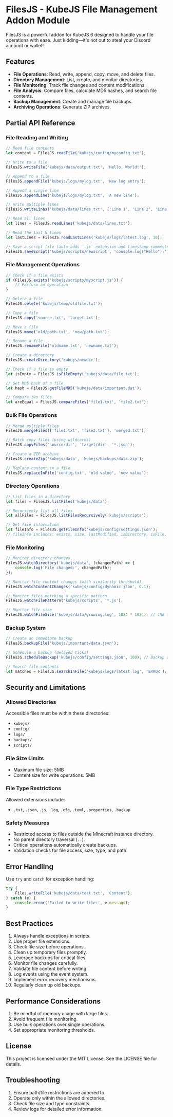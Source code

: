 # FilesJS - KubeJS File Management Addon Module

FilesJS is a powerful addon for KubeJS 6 designed to handle your file operations with ease. Just kidding—it's not out to steal your Discord account or wallet!

## Features

- **File Operations**: Read, write, append, copy, move, and delete files.
- **Directory Management**: List, create, and monitor directories.
- **File Monitoring**: Track file changes and content modifications.
- **File Analysis**: Compare files, calculate MD5 hashes, and search file contents.
- **Backup Management**: Create and manage file backups.
- **Archiving Operations**: Generate ZIP archives.

## Partial API Reference

### File Reading and Writing

```javascript
// Read file contents
let content = FilesJS.readFile('kubejs/config/myconfig.txt');

// Write to a file
FilesJS.writeFile('kubejs/data/output.txt', 'Hello, World!');

// Append to a file
FilesJS.appendFile('kubejs/logs/mylog.txt', 'New log entry');

// Append a single line
FilesJS.appendLine('kubejs/logs/mylog.txt', 'A new line');

// Write multiple lines
FilesJS.writeLines('kubejs/data/lines.txt', ['Line 1', 'Line 2', 'Line 3']);

// Read all lines
let lines = FilesJS.readLines('kubejs/data/lines.txt');

// Read the last N lines
let lastLines = FilesJS.readLastLines('kubejs/logs/latest.log', 10);

// Save a script file (auto-adds `.js` extension and timestamp comments)
FilesJS.saveScript('kubejs/scripts/newscript', 'console.log("Hello");');
```
### File Management Operations

```javascript
// Check if a file exists
if (FilesJS.exists('kubejs/scripts/myscript.js')) {
    // Perform an operation
}

// Delete a file
FilesJS.delete('kubejs/temp/oldfile.txt');

// Copy a file
FilesJS.copy('source.txt', 'target.txt');

// Move a file
FilesJS.move('old/path.txt', 'new/path.txt');

// Rename a file
FilesJS.renameFile('oldname.txt', 'newname.txt');

// Create a directory
FilesJS.createDirectory('kubejs/newdir');

// Check if a file is empty
let isEmpty = FilesJS.isFileEmpty('kubejs/data/file.txt');

// Get MD5 hash of a file
let hash = FilesJS.getFileMD5('kubejs/data/important.dat');

// Compare two files
let areEqual = FilesJS.compareFiles('file1.txt', 'file2.txt');
```

### Bulk File Operations

```javascript
// Merge multiple files
FilesJS.mergeFiles(['file1.txt', 'file2.txt'], 'merged.txt');

// Batch copy files (using wildcards)
FilesJS.copyFiles('source/dir', 'target/dir', '*.json');

// Create a ZIP archive
FilesJS.createZip('kubejs/data', 'kubejs/backups/data.zip');

// Replace content in a file
FilesJS.replaceInFile('config.txt', 'old value', 'new value');
```

### Directory Operations

```javascript
// List files in a directory
let files = FilesJS.listFiles('kubejs/data');

// Recursively list all files
let allFiles = FilesJS.listFilesRecursively('kubejs/scripts');

// Get file information
let fileInfo = FilesJS.getFileInfo('kubejs/config/settings.json');
// fileInfo includes: exists, size, lastModified, isDirectory, isFile, isReadable, isWritable
```

### File Monitoring

```javascript
// Monitor directory changes
FilesJS.watchDirectory('kubejs/data', (changedPath) => {
    console.log('File changed:', changedPath);
});

// Monitor file content changes (with similarity threshold)
FilesJS.watchContentChanges('kubejs/config/dynamic.json', 0.1);

// Monitor files matching a specific pattern
FilesJS.watchFilePattern('kubejs/scripts', '*.js');

// Monitor file size
FilesJS.watchFileSize('kubejs/data/growing.log', 1024 * 1024); // 1MB threshold
```

### Backup System

```javascript
// Create an immediate backup
FilesJS.backupFile('kubejs/important/data.json');

// Schedule a backup (delayed ticks)
FilesJS.scheduleBackup('kubejs/config/settings.json', 100); // Backup after 100 ticks

// Search file contents
let matches = FilesJS.searchInFile('kubejs/logs/latest.log', 'ERROR');
```

## Security and Limitations

### Allowed Directories
Accessible files must be within these directories:
- `kubejs/`
- `config/`
- `logs/`
- `backups/`
- `scripts/`

### File Size Limits
- Maximum file size: 5MB
- Content size for write operations: 5MB

### File Type Restrictions
Allowed extensions include:
- `.txt`, `.json`, `.js`, `.log`, `.cfg`, `.toml`, `.properties`, `.backup`

### Safety Measures
- Restricted access to files outside the Minecraft instance directory.
- No parent directory traversal (`..`).
- Critical operations automatically create backups.
- Validation checks for file access, size, type, and path.

## Error Handling

Use `try` and `catch` for exception handling:

```javascript
try {
    Files.writeFile('kubejs/data/test.txt', 'Content');
} catch (e) {
    console.error('Failed to write file:', e.message);
}
```

## Best Practices

1. Always handle exceptions in scripts.
2. Use proper file extensions.
3. Check file size before operations.
4. Clean up temporary files promptly.
5. Leverage backups for critical files.
6. Monitor file changes carefully.
7. Validate file content before writing.
8. Log events using the event system.
9. Implement error recovery mechanisms.
10. Regularly clean up old backups.

## Performance Considerations

1. Be mindful of memory usage with large files.
2. Avoid frequent file monitoring.
3. Use bulk operations over single operations.
4. Set appropriate monitoring thresholds.

## License

This project is licensed under the MIT License. See the LICENSE file for details.

## Troubleshooting

1. Ensure path/file restrictions are adhered to.
2. Operate only within the allowed directories.
3. Check file size and type constraints.
4. Review logs for detailed error information.